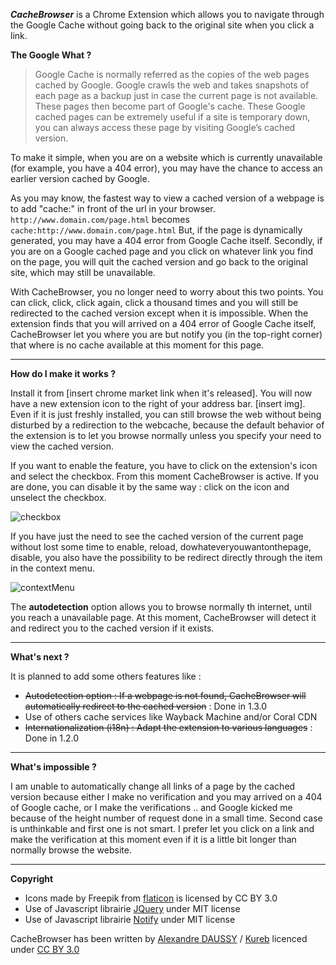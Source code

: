 _**CacheBrowser**_ is a Chrome Extension which allows you to navigate through the Google Cache without going back to the original site when you click a link.

**The Google What ?**
> Google Cache is normally referred as the copies of the web pages cached by Google. Google crawls the web and takes snapshots of each page as a backup just in case the current page is not available. These pages then become part of Google's cache. These Google cached pages can be extremely useful if a site is temporary down, you can always access these page by visiting Google’s cached version.

To make it simple, when you are on a website which is currently unavailable (for example, you have a 404 error), you may have the chance to access an earlier version cached by Google.

As you may know, the fastest way to view a cached version of a webpage is to add "cache:" in front of the url in your browser. `http://www.domain.com/page.html` becomes `cache:http://www.domain.com/page.html`
But, if the page is dynamically generated, you may have a 404 error from Google Cache itself.
Secondly, if you are on a Google cached page and you click on whatever link you find on the page, you will quit the cached version and go back to the original site, which may still be unavailable.

With CacheBrowser, you no longer need to worry about this two points. You can click, click, click again, click a thousand times and you will still be redirected to the cached version except when it is impossible. When the extension finds that you will arrived on a 404 error of Google Cache itself, CacheBrowser let you where you are but notify you (in the top-right corner) that where is no cache available at this moment for this page.


***

**How do I make it works ?**

Install it from [insert chrome market link when it's released]. You will now have a new extension icon to the right of your address bar. [insert img]. Even if it is just freshly installed, you can still browse the web without being disturbed by a redirection to the webcache, because the default behavior of the extension is to let you browse normally unless you specify your need to view the cached version.

If you want to enable the feature, you have to click on the extension's icon and select the checkbox. From this moment CacheBrowser is active. If you are done, you can disable it by the same way : click on the icon and unselect the checkbox.

![checkbox](https://cloud.githubusercontent.com/assets/3968618/9743325/fc696488-5665-11e5-8836-33b64cb1b307.png)

If you have just the need to see the cached version of the current page without lost some time to enable, reload, dowhateveryouwantonthepage, disable, you also have the possibility to be redirect directly through the item in the context menu.

![contextMenu](https://cloud.githubusercontent.com/assets/3968618/9977986/92b61dd2-5f1c-11e5-8bb9-d32c324319ab.png)


The **autodetection** option allows you to browse normally th internet, until you reach a unavailable page. At this moment, CacheBrowser will detect it and redirect you to the cached version if it exists.



***

**What's next ?**

It is planned to add some others features like :
* <s>Autodetection option : If a webpage is not found, CacheBrowser will automatically redirect to the cached version</s> : Done in 1.3.0
* Use of others cache services like Wayback Machine and/or Coral CDN
* <s>Internationalization (i18n) :   Adapt the extension to various languages</s> : Done in 1.2.0

***

**What's impossible ?**

I am unable to automatically change all links of a page by the cached version because either I make no verification and you may arrived on a 404 of Google cache, or I make the verifications .. and Google kicked me because of the height number of request done in a small time. Second case is unthinkable and first one is not smart. I prefer let you click on a link and make the verification at this moment even if it is a little bit longer than normally browse the website.

***

**Copyright**

* Icons made by Freepik from [flaticon](www.flaticon.com "flaticon") is licensed by CC BY 3.0
* Use of Javascript librairie [JQuery](https://jquery.org "jquery") under MIT license
* Use of Javascript librairie [Notify](http://notifyjs.com/ "notify") under MIT license

CacheBrowser has been written by [Alexandre DAUSSY](http://alexandredaussy.fr/ "my website") / [Kureb](https://github.com/Kureb "my github profile") licenced under [CC BY 3.0](https://creativecommons.org/licenses/by/3.0/ "licence")
